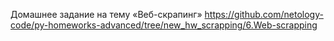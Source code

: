 Домашнее задание на тему «Веб-скрапинг» https://github.com/netology-code/py-homeworks-advanced/tree/new_hw_scrapping/6.Web-scrapping
